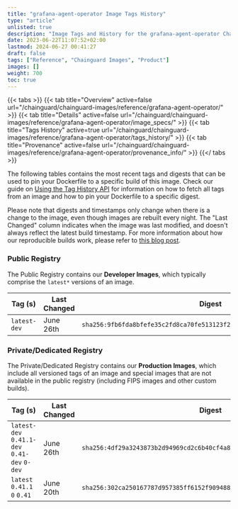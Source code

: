 ```yaml
---
title: "grafana-agent-operator Image Tags History"
type: "article"
unlisted: true
description: "Image Tags and History for the grafana-agent-operator Chainguard Image"
date: 2023-06-22T11:07:52+02:00
lastmod: 2024-06-27 00:41:27
draft: false
tags: ["Reference", "Chainguard Images", "Product"]
images: []
weight: 700
toc: true
---
```


{{< tabs >}}
{{< tab title="Overview" active=false url="/chainguard/chainguard-images/reference/grafana-agent-operator/" >}}
{{< tab title="Details" active=false url="/chainguard/chainguard-images/reference/grafana-agent-operator/image_specs/" >}}
{{< tab title="Tags History" active=true url="/chainguard/chainguard-images/reference/grafana-agent-operator/tags_history/" >}}
{{< tab title="Provenance" active=false url="/chainguard/chainguard-images/reference/grafana-agent-operator/provenance_info/" >}}
{{</ tabs >}}

The following tables contains the most recent tags and digests that can be used to pin your Dockerfile to a specific build of this image. Check our guide on [Using the Tag History API](/chainguard/chainguard-images/using-the-tag-history-api/) for information on how to fetch all tags from an image and how to pin your Dockerfile to a specific digest.

Please note that digests and timestamps only change when there is a change to the image, even though images are rebuilt every night. The "Last Changed" column indicates when the image was last modified, and doesn't always reflect the latest build timestamp. For more information about how our reproducible builds work, please refer to [this blog post](https://www.chainguard.dev/unchained/reproducing-chainguards-reproducible-image-builds).

### Public Registry
The Public Registry contains our **Developer Images**, which typically comprise the `latest*` versions of an image.

| Tag (s)       | Last Changed | Digest                                                                    |
|---------------|--------------|---------------------------------------------------------------------------|
|  `latest-dev` | June 26th    | `sha256:9fb6fda8bfefe35c2fd8ca70fe513123f2c354089f1525b7f50e4dfe8e41b9d3` |


### Private/Dedicated Registry
The Private/Dedicated Registry contains our **Production Images**, which include all versioned tags of an image and special images that are not available in the public registry (including FIPS images and other custom builds).

| Tag (s)                                       | Last Changed | Digest                                                                    |
|-----------------------------------------------|--------------|---------------------------------------------------------------------------|
|  `latest-dev` `0.41.1-dev` `0.41-dev` `0-dev` | June 26th    | `sha256:4df29a3243873b2d94969cd2c6b40cf4a84ed0bc034e981eb932989ad4e58214` |
|  `latest` `0.41.1` `0` `0.41`                 | June 20th    | `sha256:302ca250167787d957385ff6152f9094889bd755cb2bdd83b90ee5d1617155d3` |

